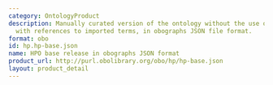 ```yaml
---
category: OntologyProduct
description: Manually curated version of the ontology without the use of a reasoner,
  with references to imported terms, in obographs JSON file format.
format: obo
id: hp.hp-base.json
name: HPO base release in obographs JSON format
product_url: http://purl.obolibrary.org/obo/hp/hp-base.json
layout: product_detail
---
```

